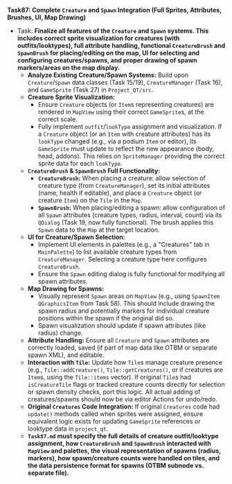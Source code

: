 **Task87: Complete `Creature` and `Spawn` Integration (Full Sprites, Attributes, Brushes, UI, Map Drawing)**
- Task: **Finalize all features of the `Creature` and `Spawn` systems. This includes correct sprite visualization for creatures (with outfits/looktypes), full attribute handling, functional `CreatureBrush` and `SpawnBrush` for placing/editing on the map, UI for selecting and configuring creatures/spawns, and proper drawing of spawn markers/areas on the map display.**
    - **Analyze Existing Creature/Spawn Systems:** Build upon `Creature`/`Spawn` data classes (Task 15/19), `CreatureManager` (Task 16), and `GameSprite` (Task 27) in `Project_QT/src`.
    - **Creature Sprite Visualization:**
        -   Ensure `Creature` objects (or `Item`s representing creatures) are rendered in `MapView` using their correct `GameSprite`s, at the correct scale.
        -   Fully implement `outfit`/`lookType` assignment and visualization. If a `Creature` object (or an `Item` with creature attributes) has its `lookType` changed (e.g., via a podium `Item` or editor), its `GameSprite` must update to reflect the new appearance (body, head, addons). This relies on `SpriteManager` providing the correct sprite data for each `lookType`.
    - **`CreatureBrush` & `SpawnBrush` Full Functionality:**
        -   **`CreatureBrush`:** When placing a creature: allow selection of creature type (from `CreatureManager`), set its initial attributes (name, health if editable), and place a `Creature` object (or creature `Item`) on the `Tile` in the `Map`.
        -   **`SpawnBrush`:** When placing/editing a spawn: allow configuration of all `Spawn` attributes (creature types, radius, interval, count) via its `QDialog` (Task 19, now fully functional). The brush applies this `Spawn` data to the `Map` at the target location.
    - **UI for Creature/Spawn Selection:**
        -   Implement UI elements in palettes (e.g., a "Creatures" tab in `MainPalette`) to list available creature types from `CreatureManager`. Selecting a creature type here configures `CreatureBrush`.
        -   Ensure the `Spawn` editing dialog is fully functional for modifying all spawn attributes.
    - **Map Drawing for Spawns:**
        -   Visually represent `Spawn` areas on `MapView` (e.g., using `SpawnItem` `QGraphicsItem` from Task 58). This should include drawing the spawn radius and potentially markers for individual creature positions within the spawn if the original did so.
        -   Spawn visualization should update if spawn attributes (like radius) change.
    - **Attribute Handling:** Ensure all `Creature` and `Spawn` attributes are correctly loaded, saved (if part of map data like OTBM or separate spawn XML), and editable.
    - **Interaction with `Tile`:** Update how `Tile`s manage creature presence (e.g., `Tile::addCreature()`, `Tile::getCreatures()`, or if creatures are `Item`s, using the `Tile::items` vector). If original `Tile`s had `isCreatureTile` flags or tracked creature counts directly for selection or spawn density checks, port this logic. All actual adding of creatures/spawns should now be via editor Actions for undo/redo.
    - **Original `Creatures` Code Integration:** If original `Creatures` code had `update()` methods called when sprites were assigned, ensure equivalent logic exists for updating `GameSprite` references or looktype data in `project_qt`.
    - **`Task87.md` must specify the full details of creature outfit/looktype assignment, how `CreatureBrush` and `SpawnBrush` interacted with `MapView` and palettes, the visual representation of spawns (radius, markers), how spawn/creature counts were handled on tiles, and the data persistence format for spawns (OTBM subnode vs. separate file).**

